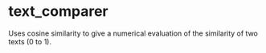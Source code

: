 text_comparer
=============

Uses cosine similarity to give a numerical evaluation of the similarity of two texts (0 to 1).